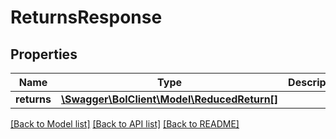 # ReturnsResponse

## Properties
Name | Type | Description | Notes
------------ | ------------- | ------------- | -------------
**returns** | [**\Swagger\BolClient\Model\ReducedReturn[]**](ReducedReturn.md) |  | 

[[Back to Model list]](../README.md#documentation-for-models) [[Back to API list]](../README.md#documentation-for-api-endpoints) [[Back to README]](../README.md)


